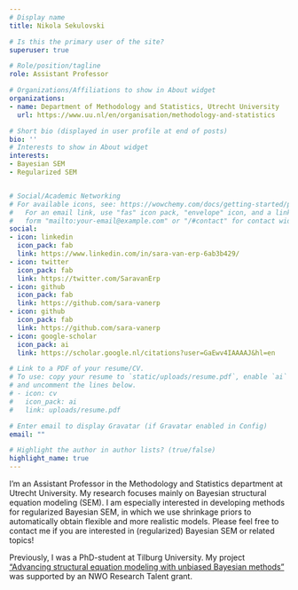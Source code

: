 ```yaml
---
# Display name
title: Nikola Sekulovski

# Is this the primary user of the site?
superuser: true

# Role/position/tagline
role: Assistant Professor

# Organizations/Affiliations to show in About widget
organizations:
- name: Department of Methodology and Statistics, Utrecht University
  url: https://www.uu.nl/en/organisation/methodology-and-statistics

# Short bio (displayed in user profile at end of posts)
bio: ''
# Interests to show in About widget
interests:
- Bayesian SEM
- Regularized SEM


# Social/Academic Networking
# For available icons, see: https://wowchemy.com/docs/getting-started/page-builder/#icons
#   For an email link, use "fas" icon pack, "envelope" icon, and a link in the
#   form "mailto:your-email@example.com" or "/#contact" for contact widget.
social:
- icon: linkedin
  icon_pack: fab
  link: https://www.linkedin.com/in/sara-van-erp-6ab3b429/
- icon: twitter
  icon_pack: fab
  link: https://twitter.com/SaravanErp
- icon: github
  icon_pack: fab
  link: https://github.com/sara-vanerp
- icon: github
  icon_pack: fab
  link: https://github.com/sara-vanerp
- icon: google-scholar
  icon_pack: ai
  link: https://scholar.google.nl/citations?user=GaEwv4IAAAAJ&hl=en

# Link to a PDF of your resume/CV.
# To use: copy your resume to `static/uploads/resume.pdf`, enable `ai` icons in `params.toml`, 
# and uncomment the lines below.
# - icon: cv
#   icon_pack: ai
#   link: uploads/resume.pdf

# Enter email to display Gravatar (if Gravatar enabled in Config)
email: ""

# Highlight the author in author lists? (true/false)
highlight_name: true
---
```



I’m an Assistant Professor in the Methodology and Statistics department at Utrecht University. My research focuses mainly on Bayesian structural equation modeling (SEM). I am especially interested in developing methods for regularized Bayesian SEM, in which we use shrinkage priors to automatically obtain flexible and more realistic models. Please feel free to contact me if you are interested in (regularized) Bayesian SEM or related topics!

Previously, I was a PhD-student at Tilburg University. My project [“Advancing structural equation modeling with unbiased Bayesian methods”](https://www.nwo.nl/projecten) was supported by an NWO Research Talent grant.
